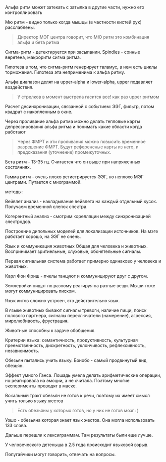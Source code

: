 Альфа ритм может затекать с затылка в другие части, нужно его контроллировать

Мю ритм - видно только когда мышцы (в частности кистей рук) расслаблены.
> Директор МЭГ центра говорит, что МЮ ритм это комбинация альфа и бета ритма

Сигма-ритм - детектируется при засыпании. Spindles - сонные веретена, макроритм сигма ритма.

Гипотеза в том, что сигма-ритм генерирует таламус, в нем есть циклы торможения. Гипотеза эта неприменима к альфа ритму.

Альфа диапазон делят на upper-alpha и lower-alpha, upper подавляет воздействия.
> У стрелков в момент выстрела гасится все! как раз upper ритмом

Расчет десинхронизации, связанной с событием:
ЭЭГ, фильтр, потом квадрат с накопленным в окне.

Через проливание альфа ритма можно делать тепловые карты депрессирования альфа ритма и понимать какие области когда работают
> Через ФМРТ и эти проливания можно повысить временное разрешение ФМРТ. Будут референсные карты из него, и предсказания (уточнение) промежуточных.

Бета ритм - 13-35 гц.
Считается что он выше при напряженных состояниях.

Гамма ритм - очень плохо регистрируется ЭЭГ, но неплохо МЭГ центрами. Путается с миограммой.

методы:

Вейвлет анализ - накладывание вейвлета на каждый отдельный кусок. Получаем временной слепок спектра.

Когерентный анализ - смотрим корелляции между синхронизацией электродов.

Построение дипольных моделей для локализации источников. На мэге работает хорошо, на ЭЭГ не очень.

Язык и коммуникация животных
Общая для человека и животных. Воспринимает зритиельные, слуховые, обонятельные сигналы.

Первая сигнальная система работает примерно одинаково у человека и животных.

Карл Фон Фриш - пчелы танцуют и коммуницируют друг с другом.

Землеройки пищат по разному реагируя на разные вещи. Мыши тоже могут коммуницировать писком.

Язык китов сложно устроен, это действительно язык.

В языке животных бывают сигналы тревоги, наличие пищи, поиск полового партнера, сигналы переключатели (намерение), агрессия, миролюбивость, фрустрация.

Животные способны к задаче обобщения.

Критерии языка: семантичность, продуктивность, культурная преемственность, дискретность, уклончивость, рефлексивность, независимость.

Обезьян пытались учить языку. Бонобо - самый продвинутый вид обезьян.

Эффект умного Ганса. Лошадь умела делать арифметические операции, но  реагировала на эмоции, а не считала. Поэтому многие эксперименты проводят в маске.

Вокальный тракт обезьян не готов к речи, поэтому их имеет смысл учить только языку жестов
> Есть обезьяны у которых готов, но у них не готов мозг :(

Уошо - обезьяна которая знает язык жестов. Она могла использовать 133 слова. 

Дальше перешли к лексиграммам. Там результаты были еще лучше.

У человеческого детеныша в 2.5 года происходит языковой взрыв.

Попугайчики могут говорить, отвечать на вопросы. 